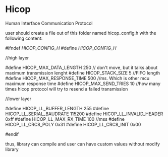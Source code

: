# Hicop
Human Interface Communication Protocol

user should create a file out of this folder named hicop_config.h with the following 
content:


#ifndef _HICOP_CONFIG_H_
#define _HICOP_CONFIG_H_

//high layer


#define HICOP_MAX_DATA_LENGTH 250 // don't move, but it talks about maximum transmission lenght
#define HICOP_STACK_SIZE 5  //FIFO length 
#define HICOP_MAX_RESPONSE_TIME 500 //ms. Which is other mcu maximum response time
#define HICOP_MAX_SEND_TRIES 10    //how many times hicop protocol will try to resend a failed transmission


//lower layer


#define HICOP_LL_BUFFER_LENGTH 255
#define HICOP_LL_SERIAL_BAUDRATE 115200
#define HICOP_LL_INVALID_HEADER 0xff
#define HICOP_LL_MAX_RX_TIME 100 //mss
#define HICOP_LL_CRC8_POLY 0x31
#define HICOP_LL_CRC8_INIT 0x00


#endif

thus, library can compile and user can have custom values without modify library

